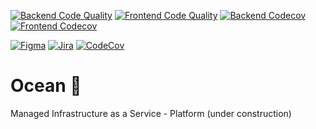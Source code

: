 
[![Backend Code Quality](https://github.com/abteilung6/ocean/actions/workflows/backend-code-quality.yaml/badge.svg)](https://github.com/abteilung6/ocean/actions/workflows/backend-code-quality.yaml)
[![Frontend Code Quality](https://github.com/abteilung6/ocean/actions/workflows/frontend-code-quality.yaml/badge.svg)](https://github.com/abteilung6/ocean/actions/workflows/frontend-code-quality.yaml)
[![Backend Codecov](https://codecov.io/gh/abteilung6/ocean/branch/main/graph/badge.svg?flag=backend)](https://app.codecov.io/gh/abteilung6/ocean)
[![Frontend Codecov](https://codecov.io/gh/abteilung6/ocean/branch/main/graph/badge.svg?flag=frontend)](https://app.codecov.io/gh/abteilung6/ocean)


[![Figma](https://img.shields.io/badge/figma-%23F24E1E.svg?style=for-the-badge&logo=figma&logoColor=white)](https://www.figma.com/file/SJaeUFC5czWhkmdjUEBQRp/Ocean---Design-System?node-id=1%3A2&t=geemuKeRaYbd7ZhU-1)
[![Jira](https://img.shields.io/badge/jira-%230A0FFF.svg?style=for-the-badge&logo=jira&logoColor=white)](https://abteilung6.atlassian.net/jira/software/projects/OCN/boards/4/backlog)
[![CodeCov](https://img.shields.io/badge/codecov-%23ff0077.svg?style=for-the-badge&logo=codecov&logoColor=white)](https://app.codecov.io/gh/abteilung6/ocean)

# Ocean 🐋
Managed Infrastructure as a Service - Platform (under construction)